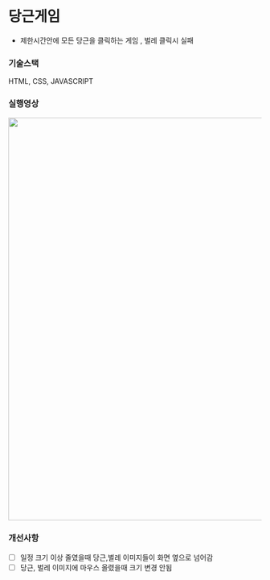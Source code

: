 # 당근게임
- 제한시간안에 모든 당근을 클릭하는 게임 , 벌레 클릭시 실패

### 기술스택
HTML, CSS, JAVASCRIPT

### 실행영상
<img src="https://user-images.githubusercontent.com/59095793/132758788-9922433c-14b1-41e1-9195-71d0c83fa935.gif" width="800" height="800">

### 개선사항
- [ ] 일정 크기 이상 줄였을때 당근,벌레 이미지들이 화면 옆으로 넘어감
- [ ] 당근, 벌레 이미지에 마우스 올렸을때 크기 변경 안됨
